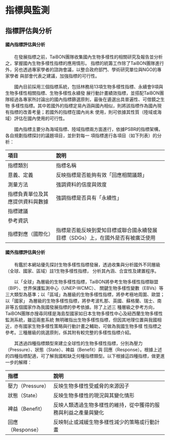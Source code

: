 # 指標與監測

## 指標評估與分析


#### 國內指標評估與分析

　　在發展指標之前，TaiBON團隊收集國內生物多樣性的相關研究及報告並分析之，掌握國內生物多樣性指標的應用情形。
指標的統籌工作除了TaiBON團隊進行外，另也透過專家學者的諮詢會議，以整合政府部門、學術研究單位與NGO的專家學者
與部會代表之建議，加強指標的可行性。

　　國內目前採用三個指標系統，包括林務局13項生物多樣性指標、永續會9項與生物多樣性相關指標、生物多樣性永續發
展行動計畫績效指標，並搭配TaiBON團隊經過各專家所討論出的國內指標篩選原則，最後在遴選出具普遍性、可借鏡之生物
多樣性指標。其中若國外的指標定易內涵與國內相似，則將該指標作為國內現有指標的改善考量；若國外的指標在國內尚未
使用，則可依據其性質（陸域或海域）評估在國內使用的可行性。

　　國內指標主要分為海域指標、陸域指標兩方面進行，依據PSBR的指標架構，各自規劃指標探討的議題項目，並針對每一
項指標進行各項目（如下列表）的分析：

| 項目                              | 說明                                                                           |
| :-------------------------------- |:-------------------------------------------------------------------------------|
| 指標類別                          | 指標名稱                                                                       |
| 意義、定義                        | 反映指標是否能夠有效「回應相關議題」                                           |
| 測量方法                          | 強調資料的信度與效度                                                           |
| 指標負責單位及其應提供資料與數據  | 強調指標是否具有「永續性」                                                     | 
| 指標建議                          |                                                                                |
| 參考資訊                          |                                                                                |
| 指標對應（國際化）                | 指標是否能反映到愛知目標或聯合國永續發展目標（SDGs）上，在國外是否有被廣泛使用 |


#### 國外指標評估與分析
　　有鑑於本網站優先探討生物多樣性指標發展，透過收集與分析國外不同層級（全球、國家、區域）註1生物多樣性指標，
分析其內涵、合宜性及建置程序。

　　以「全球」為層級的生物多樣性指標，TaiBON將參考生物多樣性指標聯盟（BIP）、世界保護監測中心（UNEP-WCMC）、
關鍵生物多樣性變數（EBVs）等三大類型為基準；以「區域」為層級的生物多樣性指標，將參考極地周圍、歐盟；以「國家」
為層級的生物多樣性指標，將參考波札那、英國、蘇格蘭、瑞士、南非等五個國家作為我國發展指標的參考依據。除了上述三
種層級之參考方向，TaiBON團隊亦搜尋同樣是海島型國家如日本生物多樣性中心及紐西蘭生物多樣性監測系統，雖這兩套系統
無明確指出生物多樣性指標，但因其地理位置與我國相近，亦有國家生物多樣性策略與行動計畫之輔助，可做為我國生物多樣
性指標之參考。三種層級的挑選原則，係其附有較完整的多樣性指標介紹。

　　其透過四種指標類型來建立全球性的生物多樣性指標，分別為壓力（Pressure）、狀態（State）、裨益（Benefit）與
回應（Response）。根據上述的四種指標配適，可了解我國較缺乏何種指標類型。以下根據這四種指標，做更進一步的解釋：

| 指標             | 說明                                                          |
| :--------------- |:--------------------------------------------------------------|
| 壓力（Pressure） |反映生物多樣性受威脅的來源因子                                 |
| 狀態（State）    |反映生物多樣性的現況與其變化情形                               |
| 裨益（Benefit）  |反映人類透過生物多樣性的維持，從中獲得的服務與利益之產量與變化 |
| 回應（Response） |反映制止或減緩生物多樣性減少的策略或行動計畫                   |

